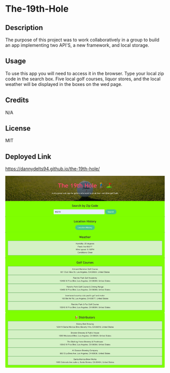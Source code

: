 # The-19th-Hole

## Description

The purpose of this project was to work collaboratively in a group to build an app implementing two API'S, a new framework, and local storage.

## Usage

To use this app you will need to access it in the browser. Type your local zip code in the search box. Five local golf courses, liquor stores, and the local weather will be displayed in the boxes on the wed page.

## Credits

N/A

## License

MIT

## Deployed Link

https://dannydelts94.github.io/the-19th-hole/

![Screenshot 19th Hole](/assets/screenshot%20pro.png)